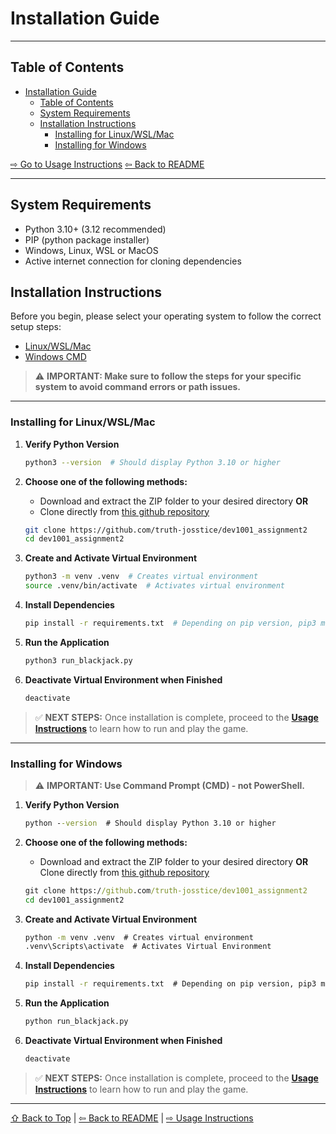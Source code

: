 # Installation Guide

---

## Table of Contents

- [Installation Guide](#installation-guide)
  - [Table of Contents](#table-of-contents)
  - [System Requirements](#system-requirements)
  - [Installation Instructions](#installation-instructions)
    - [Installing for Linux/WSL/Mac](#installing-for-linuxwslmac)
    - [Installing for Windows](#installing-for-windows)

[⇨ Go to Usage Instructions](./USAGE_INSTRUCTIONS.md)
[⇦ Back to README](./readme.md)

---

## System Requirements

- Python 3.10+ (3.12 recommended)
- PIP (python package installer)
- Windows, Linux, WSL or MacOS
- Active internet connection for cloning dependencies

## Installation Instructions

Before you begin, please select your operating system to follow the correct setup steps:

- [Linux/WSL/Mac](#linuxwslmac)
- [Windows CMD](#windows)

> ⚠️ **IMPORTANT: Make sure to follow the steps for your specific system to avoid command errors or path issues.**

---

### Installing for Linux/WSL/Mac

1. **Verify Python Version**

   ```bash
   python3 --version  # Should display Python 3.10 or higher
   ```

2. **Choose one of the following methods:**
   - Download and extract the ZIP folder to your desired directory
   **OR**
   - Clone directly from [this github repository](https://github.com/truth-josstice/dev1001_assignment2)

   ```bash
   git clone https://github.com/truth-josstice/dev1001_assignment2
   cd dev1001_assignment2
   ```

3. **Create and Activate Virtual Environment**

   ```bash
   python3 -m venv .venv  # Creates virtual environment
   source .venv/bin/activate  # Activates virtual environment
   ```

4. **Install Dependencies**

   ```bash
   pip install -r requirements.txt  # Depending on pip version, pip3 may be required instead
   ```

5. **Run the Application**

   ```bash
   python3 run_blackjack.py
   ```

6. **Deactivate Virtual Environment when Finished**

   ```bash
   deactivate
   ```

> ✅ **NEXT STEPS:** Once installation is complete, proceed to the **[Usage Instructions](./USAGE_INSTRUCTIONS.md)** to learn how to run and play the game.

---

### Installing for Windows

> ⚠️ **IMPORTANT: Use Command Prompt (CMD) - not PowerShell.**

1. **Verify Python Version**

   ```cmd
   python --version  # Should display Python 3.10 or higher
   ```

2. **Choose one of the following methods:**
   - Download and extract the ZIP folder to your desired directory
   **OR**
   Clone directly from [this github repository](https://github.com/truth-josstice/dev1001_assignment2)

   ```cmd
   git clone https://github.com/truth-josstice/dev1001_assignment2
   cd dev1001_assignment2
   ```

3. **Create and Activate Virtual Environment**

   ```cmd
   python -m venv .venv  # Creates virtual environment
   .venv\Scripts\activate  # Activates Virtual Environment
   ```

4. **Install Dependencies**

   ```cmd
   pip install -r requirements.txt  # Depending on pip version, pip3 may be required instead
   ```

5. **Run the Application**

   ```cmd
   python run_blackjack.py
   ```

6. **Deactivate Virtual Environment when Finished**

   ```cmd
   deactivate
   ```

> ✅ **NEXT STEPS:** Once installation is complete, proceed to the **[Usage Instructions](./USAGE_INSTRUCTIONS.md)** to learn how to run and play the game.

---

[⇧ Back to Top](#installation-guide) | [⇦ Back to README](./readme.md) | [⇨ Usage Instructions](./USAGE_INSTRUCTIONS.md)
